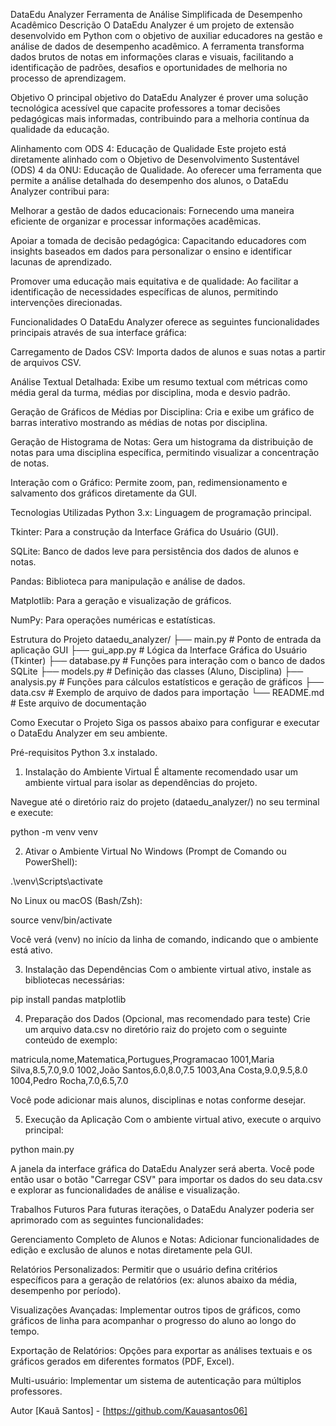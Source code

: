 DataEdu Analyzer
Ferramenta de Análise Simplificada de Desempenho Acadêmico
Descrição
O DataEdu Analyzer é um projeto de extensão desenvolvido em Python com o objetivo de auxiliar educadores na gestão e análise de dados de desempenho acadêmico. A ferramenta transforma dados brutos de notas em informações claras e visuais, facilitando a identificação de padrões, desafios e oportunidades de melhoria no processo de aprendizagem.

Objetivo
O principal objetivo do DataEdu Analyzer é prover uma solução tecnológica acessível que capacite professores a tomar decisões pedagógicas mais informadas, contribuindo para a melhoria contínua da qualidade da educação.

Alinhamento com ODS 4: Educação de Qualidade
Este projeto está diretamente alinhado com o Objetivo de Desenvolvimento Sustentável (ODS) 4 da ONU: Educação de Qualidade. Ao oferecer uma ferramenta que permite a análise detalhada do desempenho dos alunos, o DataEdu Analyzer contribui para:

Melhorar a gestão de dados educacionais: Fornecendo uma maneira eficiente de organizar e processar informações acadêmicas.

Apoiar a tomada de decisão pedagógica: Capacitando educadores com insights baseados em dados para personalizar o ensino e identificar lacunas de aprendizado.

Promover uma educação mais equitativa e de qualidade: Ao facilitar a identificação de necessidades específicas de alunos, permitindo intervenções direcionadas.

Funcionalidades
O DataEdu Analyzer oferece as seguintes funcionalidades principais através de sua interface gráfica:

Carregamento de Dados CSV: Importa dados de alunos e suas notas a partir de arquivos CSV.

Análise Textual Detalhada: Exibe um resumo textual com métricas como média geral da turma, médias por disciplina, moda e desvio padrão.

Geração de Gráficos de Médias por Disciplina: Cria e exibe um gráfico de barras interativo mostrando as médias de notas por disciplina.

Geração de Histograma de Notas: Gera um histograma da distribuição de notas para uma disciplina específica, permitindo visualizar a concentração de notas.

Interação com o Gráfico: Permite zoom, pan, redimensionamento e salvamento dos gráficos diretamente da GUI.

Tecnologias Utilizadas
Python 3.x: Linguagem de programação principal.

Tkinter: Para a construção da Interface Gráfica do Usuário (GUI).

SQLite: Banco de dados leve para persistência dos dados de alunos e notas.

Pandas: Biblioteca para manipulação e análise de dados.

Matplotlib: Para a geração e visualização de gráficos.

NumPy: Para operações numéricas e estatísticas.

Estrutura do Projeto
dataedu_analyzer/
├── main.py                # Ponto de entrada da aplicação GUI
├── gui_app.py             # Lógica da Interface Gráfica do Usuário (Tkinter)
├── database.py            # Funções para interação com o banco de dados SQLite
├── models.py              # Definição das classes (Aluno, Disciplina)
├── analysis.py            # Funções para cálculos estatísticos e geração de gráficos
├── data.csv               # Exemplo de arquivo de dados para importação
└── README.md              # Este arquivo de documentação

Como Executar o Projeto
Siga os passos abaixo para configurar e executar o DataEdu Analyzer em seu ambiente.

Pré-requisitos
Python 3.x instalado.

1. Instalação do Ambiente Virtual
É altamente recomendado usar um ambiente virtual para isolar as dependências do projeto.

Navegue até o diretório raiz do projeto (dataedu_analyzer/) no seu terminal e execute:

python -m venv venv

2. Ativar o Ambiente Virtual
No Windows (Prompt de Comando ou PowerShell):

.\venv\Scripts\activate

No Linux ou macOS (Bash/Zsh):

source venv/bin/activate

Você verá (venv) no início da linha de comando, indicando que o ambiente está ativo.

3. Instalação das Dependências
Com o ambiente virtual ativo, instale as bibliotecas necessárias:

pip install pandas matplotlib

4. Preparação dos Dados (Opcional, mas recomendado para teste)
Crie um arquivo data.csv no diretório raiz do projeto com o seguinte conteúdo de exemplo:

matricula,nome,Matematica,Portugues,Programacao
1001,Maria Silva,8.5,7.0,9.0
1002,João Santos,6.0,8.0,7.5
1003,Ana Costa,9.0,9.5,8.0
1004,Pedro Rocha,7.0,6.5,7.0

Você pode adicionar mais alunos, disciplinas e notas conforme desejar.

5. Execução da Aplicação
Com o ambiente virtual ativo, execute o arquivo principal:

python main.py

A janela da interface gráfica do DataEdu Analyzer será aberta. Você pode então usar o botão "Carregar CSV" para importar os dados do seu data.csv e explorar as funcionalidades de análise e visualização.

Trabalhos Futuros
Para futuras iterações, o DataEdu Analyzer poderia ser aprimorado com as seguintes funcionalidades:

Gerenciamento Completo de Alunos e Notas: Adicionar funcionalidades de edição e exclusão de alunos e notas diretamente pela GUI.

Relatórios Personalizados: Permitir que o usuário defina critérios específicos para a geração de relatórios (ex: alunos abaixo da média, desempenho por período).

Visualizações Avançadas: Implementar outros tipos de gráficos, como gráficos de linha para acompanhar o progresso do aluno ao longo do tempo.

Exportação de Relatórios: Opções para exportar as análises textuais e os gráficos gerados em diferentes formatos (PDF, Excel).

Multi-usuário: Implementar um sistema de autenticação para múltiplos professores.

Autor
[Kauã Santos] - [https://github.com/Kauasantos06]
